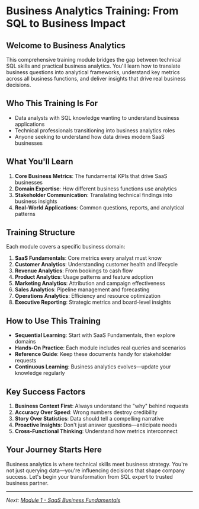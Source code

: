 # Business Analytics Training: From SQL to Business Impact

## Welcome to Business Analytics

This comprehensive training module bridges the gap between technical SQL skills and practical business analytics. You'll learn how to translate business questions into analytical frameworks, understand key metrics across all business functions, and deliver insights that drive real business decisions.

## Who This Training Is For

- Data analysts with SQL knowledge wanting to understand business applications
- Technical professionals transitioning into business analytics roles
- Anyone seeking to understand how data drives modern SaaS businesses

## What You'll Learn

1. **Core Business Metrics**: The fundamental KPIs that drive SaaS businesses
2. **Domain Expertise**: How different business functions use analytics
3. **Stakeholder Communication**: Translating technical findings into business insights
4. **Real-World Applications**: Common questions, reports, and analytical patterns

## Training Structure

Each module covers a specific business domain:

1. **SaaS Fundamentals**: Core metrics every analyst must know
2. **Customer Analytics**: Understanding customer health and lifecycle
3. **Revenue Analytics**: From bookings to cash flow
4. **Product Analytics**: Usage patterns and feature adoption
5. **Marketing Analytics**: Attribution and campaign effectiveness
6. **Sales Analytics**: Pipeline management and forecasting
7. **Operations Analytics**: Efficiency and resource optimization
8. **Executive Reporting**: Strategic metrics and board-level insights

## How to Use This Training

- **Sequential Learning**: Start with SaaS Fundamentals, then explore domains
- **Hands-On Practice**: Each module includes real queries and scenarios
- **Reference Guide**: Keep these documents handy for stakeholder requests
- **Continuous Learning**: Business analytics evolves—update your knowledge regularly

## Key Success Factors

1. **Business Context First**: Always understand the "why" behind requests
2. **Accuracy Over Speed**: Wrong numbers destroy credibility
3. **Story Over Statistics**: Data should tell a compelling narrative
4. **Proactive Insights**: Don't just answer questions—anticipate needs
5. **Cross-Functional Thinking**: Understand how metrics interconnect

## Your Journey Starts Here

Business analytics is where technical skills meet business strategy. You're not just querying data—you're influencing decisions that shape company success. Let's begin your transformation from SQL expert to trusted business partner.

---

*Next: [Module 1 - SaaS Business Fundamentals](01-saas-fundamentals.md)*